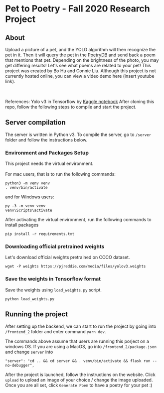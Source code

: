 # Pet to Poetry - Fall 2020 Research Project
## About
Upload a picture of a pet, and the YOLO algorithm will then recognize the pet in it. Then it will query the pet in the [PoetryDB](https://poetrydb.org/index.html) and send back a poem that mentions that pet. Depending on the brightness of the photo, you may get differing results! Let's see what poems are related to your pet!
This project was created by Bo Hu and Connie Liu.
Although this project is not currently hosted online, you can view a video demo here (insert youtube link).

<br> <br>
References: Yolo v3 in Tensorflow by [Kaggle notebook](https://www.kaggle.com/aruchomu/yolo-v3-object-detection-in-tensorflow) 
After cloning this repo, follow the following steps to compile and start the project.


## Server compilation
The server is written in Python v3. To compile the server, go to `/server` folder
and follow the instructions below.

### Environment and Packages Setup
This project needs the virtual environment.<br> <br>
For mac users, that is to run the following commands:
```
python3 -m venv venv
. venv/bin/activate
```
and for Windows users:
```
py -3 -m venv venv
venv\Scripts\activate
```

After activating the virtual environment, run the following commands to install packages
```
pip install -r requirements.txt
```

### Downloading official pretrained weights
Let's download official weights pretrained on COCO dataset. 

```
wget -P weights https://pjreddie.com/media/files/yolov3.weights
```

### Save the weights in Tensorflow format
Save the weights using `load_weights.py` script.

```
python load_weights.py
```


## Running the project
After setting up the backend, we can start to run the project by going into 
`/frontend_2` folder and enter command `yarn dev`.

The commands above assume that users are running this porject on a windows OS. If you
are using a MacOS, go into `/frontend_2/package.json` and change `server` into
```
"server": "cd .. && cd server && . venv/bin/activate && flask run --no-debugger",
```

After the project is launched, follow the instructions on the website. Click 
`upload` to upload an image of your choice / change the image uploaded. Once 
you are all set, click `Generate Poem` to have a poetry for your pet :)
